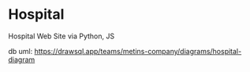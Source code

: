 # Hospital
Hospital Web Site via Python, JS

db uml: https://drawsql.app/teams/metins-company/diagrams/hospital-diagram